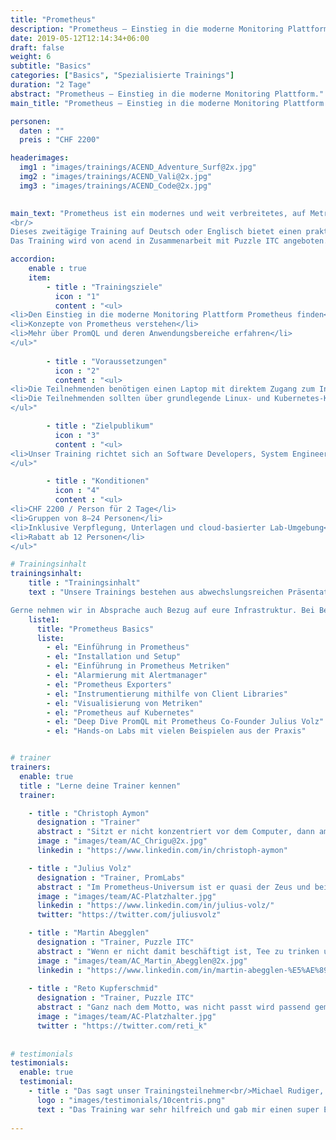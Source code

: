 ```yaml
---
title: "Prometheus"
description: "Prometheus – Einstieg in die moderne Monitoring Plattform."
date: 2019-05-12T12:14:34+06:00
draft: false
weight: 6
subtitle: "Basics"
categories: ["Basics", "Spezialisierte Trainings"]
duration: "2 Tage"
abstract: "Prometheus – Einstieg in die moderne Monitoring Plattform."
main_title: "Prometheus – Einstieg in die moderne Monitoring Plattform."

personen: 
  daten : ""
  preis : "CHF 2200"

headerimages:
  img1 : "images/trainings/ACEND_Adventure_Surf@2x.jpg"
  img2 : "images/trainings/ACEND_Vali@2x.jpg"
  img3 : "images/trainings/ACEND_Code@2x.jpg"
  

main_text: "Prometheus ist ein modernes und weit verbreitetes, auf Metriken basiertes Monitoringsystem. Prometheus kommt oft im Zusammenhang mit dynamischen Plattformen im Container-Umfeld wie beispielsweise Kubernetes und OpenShift zum Einsatz, eignet sich jedoch auch für die Überwachung klassischer Umgebungen.
<br/>
Dieses zweitägige Training auf Deutsch oder Englisch bietet einen praktischen und klar verständlichen Einstieg in die Prometheus-Technologie.
Das Training wird von acend in Zusammenarbeit mit Puzzle ITC angeboten. Die Durchführung findet online oder vor Ort statt."

accordion:
    enable : true
    item:
        - title : "Trainingsziele"
          icon : "1"
          content : "<ul>
<li>Den Einstieg in die moderne Monitoring Plattform Prometheus finden</li>
<li>Konzepte von Prometheus verstehen</li>
<li>Mehr über PromQL und deren Anwendungsbereiche erfahren</li>
</ul>"
 
        - title : "Voraussetzungen"
          icon : "2"
          content : "<ul>
<li>Die Teilnehmenden benötigen einen Laptop mit direktem Zugang zum Internet</li>
<li>Die Teilnehmenden sollten über grundlegende Linux- und Kubernetes-Kenntnisse verfügen</li>
</ul>"

        - title : "Zielpublikum"
          icon : "3"
          content : "<ul>
<li>Unser Training richtet sich an Software Developers, System Engineers, Architects und alle, die Prometheus verstehen und für das Monitoring einsetzen möchten</li>
</ul>"

        - title : "Konditionen"
          icon : "4"
          content : "<ul>
<li>CHF 2200 / Person für 2 Tage</li>
<li>Gruppen von 8–24 Personen</li>
<li>Inklusive Verpflegung, Unterlagen und cloud-basierter Lab-Umgebung</li>
<li>Rabatt ab 12 Personen</li>
</ul>"

# Trainingsinhalt
trainingsinhalt: 
    title : "Trainingsinhalt"
    text : "Unsere Trainings bestehen aus abwechslungsreichen Präsentationen und hands-on Labs, um deren Inhalt auf spannende Art und Weise zu übermitteln. 

Gerne nehmen wir in Absprache auch Bezug auf eure Infrastruktur. Bei Bedarf für weitere Inhalte können wir auf euren Wunsch hin Anpassungen vornehmen."
    liste1:
      title: "Prometheus Basics"
      liste:
        - el: "Einführung in Prometheus"
        - el: "Installation und Setup"
        - el: "Einführung in Prometheus Metriken"
        - el: "Alarmierung mit Alertmanager"
        - el: "Prometheus Exporters"
        - el: "Instrumentierung mithilfe von Client Libraries"
        - el: "Visualisierung von Metriken"
        - el: "Prometheus auf Kubernetes"
        - el: "Deep Dive PromQL mit Prometheus Co-Founder Julius Volz"
        - el: "Hands-on Labs mit vielen Beispielen aus der Praxis" 


# trainer
trainers:
  enable: true
  title : "Lerne deine Trainer kennen"
  trainer:

    - title : "Christoph Aymon"
      designation : "Trainer"
      abstract : "Sitzt er nicht konzentriert vor dem Computer, dann am ehesten in einem schnellen Auto – er dreht nur auf dem Nürburgring Extrarunden."
      image : "images/team/AC_Chrigu@2x.jpg"
      linkedin : "https://www.linkedin.com/in/christoph-aymon"

    - title : "Julius Volz"
      designation : "Trainer, PromLabs"
      abstract : "Im Prometheus-Universum ist er quasi der Zeus und bei uns übernimmt er als Special Guest einen Teil des Trainings."
      image : "images/team/AC-Platzhalter.jpg"
      linkedin : "https://www.linkedin.com/in/julius-volz/"
      twitter: "https://twitter.com/juliusvolz"

    - title : "Martin Abegglen"
      designation : "Trainer, Puzzle ITC"
      abstract : "Wenn er nicht damit beschäftigt ist, Tee zu trinken und die Wolken zu beobachten, liebt er es, mit Cloud Native Technologien für Observability zu sorgen."
      image : "images/team/AC_Martin_Abegglen@2x.jpg"
      linkedin : "https://www.linkedin.com/in/martin-abegglen-%E5%AE%89%E9%A9%AC%E4%B8%81-171941150/"
      
    - title : "Reto Kupferschmid"
      designation : "Trainer, Puzzle ITC"
      abstract : "Ganz nach dem Motto, was nicht passt wird passend gemacht, löst er als Engineer alle Herausforderungen im Handumdrehen."
      image : "images/team/AC-Platzhalter.jpg"
      twitter : "https://twitter.com/reti_k"
      
      
# testimonials
testimonials:
  enable: true
  testimonial:
    - title : "Das sagt unser Trainingsteilnehmer<br/>Michael Rudiger, Solothurn"
      logo : "images/testimonials/10centris.png"
      text : "Das Training war sehr hilfreich und gab mir einen super Einblick in die Welt von Prometheus. Dank den hands-on Labs konnte ich mein Wissen gleich anwenden. Die Trainer waren sehr kompetent und hilfsbereit, die Workshops technisch toll umgesetzt."
      
---
```

